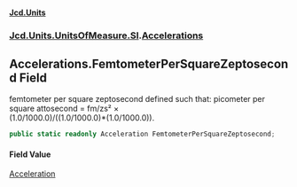 #### [Jcd.Units](index.md 'index')
### [Jcd.Units.UnitsOfMeasure.SI](Jcd.Units.UnitsOfMeasure.SI.md 'Jcd.Units.UnitsOfMeasure.SI').[Accelerations](Accelerations.md 'Jcd.Units.UnitsOfMeasure.SI.Accelerations')

## Accelerations.FemtometerPerSquareZeptosecond Field

femtometer per square zeptosecond defined such that: picometer per square attosecond = fm/zs² ×  
(1.0/1000.0)/((1.0/1000.0)*(1.0/1000.0)).

```csharp
public static readonly Acceleration FemtometerPerSquareZeptosecond;
```

#### Field Value
[Acceleration](Acceleration.md 'Jcd.Units.UnitTypes.Acceleration')